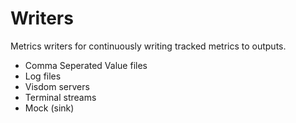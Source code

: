 # Writers

Metrics writers for continuously writing tracked metrics to outputs.

- Comma Seperated Value files
- Log files
- Visdom servers
- Terminal streams
- Mock (sink)
